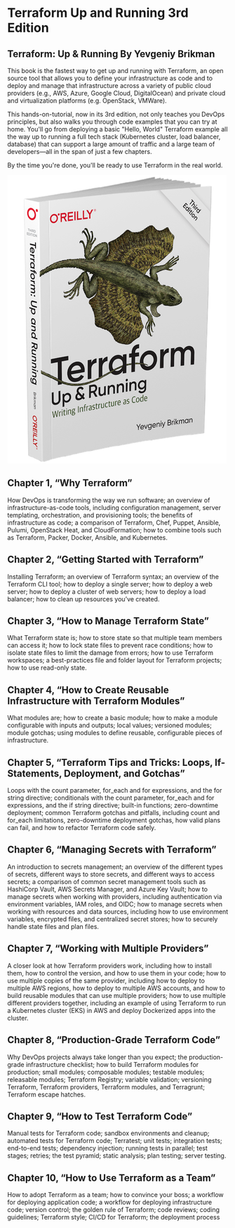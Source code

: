 # Terraform Up and Running 3rd Edition

## Terraform: Up & Running By Yevgeniy Brikman

This book is the fastest way to get up and running with Terraform, an open source tool that allows you to define your infrastructure as code and to deploy and manage that infrastructure across a variety of public cloud providers (e.g., AWS, Azure, Google Cloud, DigitalOcean) and private cloud and virtualization platforms (e.g. OpenStack, VMWare).

This hands-on-tutorial, now in its 3rd edition, not only teaches you DevOps principles, but also walks you through code examples that you can try at home. You'll go from deploying a basic "Hello, World" Terraform example all the way up to running a full tech stack (Kubernetes cluster, load balancer, database) that can support a large amount of traffic and a large team of developers—all in the span of just a few chapters.

By the time you're done, you'll be ready to use Terraform in the real world.

![Book Cover for Terraform Up and Running](cover.png)

## Chapter 1, “Why Terraform”
How DevOps is transforming the way we run software; an overview of infrastructure-as-code tools, including configuration management, server templating, orchestration, and provisioning tools; the benefits of infrastructure as code; a comparison of Terraform, Chef, Puppet, Ansible, Pulumi, OpenStack Heat, and CloudFormation; how to combine tools such as Terraform, Packer, Docker, Ansible, and Kubernetes.

## Chapter 2, “Getting Started with Terraform”
Installing Terraform; an overview of Terraform syntax; an overview of the Terraform CLI tool; how to deploy a single server; how to deploy a web server; how to deploy a cluster of web servers; how to deploy a load balancer; how to clean up resources you’ve created.

## Chapter 3, “How to Manage Terraform State”
What Terraform state is; how to store state so that multiple team members can access it; how to lock state files to prevent race conditions; how to isolate state files to limit the damage from errors; how to use Terraform workspaces; a best-practices file and folder layout for Terraform projects; how to use read-only state.

## Chapter 4, “How to Create Reusable Infrastructure with Terraform Modules”
What modules are; how to create a basic module; how to make a module configurable with inputs and outputs; local values; versioned modules; module gotchas; using modules to define reusable, configurable pieces of infrastructure.

## Chapter 5, “Terraform Tips and Tricks: Loops, If-Statements, Deployment, and Gotchas”
Loops with the count parameter, for_each and for expressions, and the for string directive; conditionals with the count parameter, for_each and for expressions, and the if string directive; built-in functions; zero-downtime deployment; common Terraform gotchas and pitfalls, including count and for_each limitations, zero-downtime deployment gotchas, how valid plans can fail, and how to refactor Terraform code safely.

## Chapter 6, “Managing Secrets with Terraform”
An introduction to secrets management; an overview of the different types of secrets, different ways to store secrets, and different ways to access secrets; a comparison of common secret management tools such as HashiCorp Vault, AWS Secrets Manager, and Azure Key Vault; how to manage secrets when working with providers, including authentication via environment variables, IAM roles, and OIDC; how to manage secrets when working with resources and data sources, including how to use environment variables, encrypted files, and centralized secret stores; how to securely handle state files and plan files.

## Chapter 7, “Working with Multiple Providers”
A closer look at how Terraform providers work, including how to install them, how to control the version, and how to use them in your code; how to use multiple copies of the same provider, including how to deploy to multiple AWS regions, how to deploy to multiple AWS accounts, and how to build reusable modules that can use multiple providers; how to use multiple different providers together, including an example of using Terraform to run a Kubernetes cluster (EKS) in AWS and deploy Dockerized apps into the cluster.

## Chapter 8, “Production-Grade Terraform Code”
Why DevOps projects always take longer than you expect; the production-grade infrastructure checklist; how to build Terraform modules for production; small modules; composable modules; testable modules; releasable modules; Terraform Registry; variable validation; versioning Terraform, Terraform providers, Terraform modules, and Terragrunt; Terraform escape hatches.

## Chapter 9, “How to Test Terraform Code”
Manual tests for Terraform code; sandbox environments and cleanup; automated tests for Terraform code; Terratest; unit tests; integration tests; end-to-end tests; dependency injection; running tests in parallel; test stages; retries; the test pyramid; static analysis; plan testing; server testing.

## Chapter 10, “How to Use Terraform as a Team”
How to adopt Terraform as a team; how to convince your boss; a workflow for deploying application code; a workflow for deploying infrastructure code; version control; the golden rule of Terraform; code reviews; coding guidelines; Terraform style; CI/CD for Terraform; the deployment process